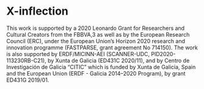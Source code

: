 # X-inflection

This work is supported by a 2020 Leonardo Grant for Researchers and Cultural Creators from the FBBVA,3 as well as by the European Research Council (ERC), under the European Union’s Horizon 2020 research and innovation programme (FASTPARSE, grant agreement No 714150). The work is also supported by ERDF/MICINN-AEI (SCANNER-UDC, PID2020-113230RB-C21), by Xunta de Galicia (ED431C 2020/11), and by Centro de Investigación de Galicia “CITIC” which is funded by Xunta de Galicia, Spain and the European Union (ERDF - Galicia 2014–2020 Program), by grant ED431G 2019/01.
